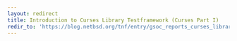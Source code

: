 ```yaml
---
layout: redirect
title: Introduction to Curses Library Testframework (Curses Part I)
redir_to: 'https://blog.netbsd.org/tnf/entry/gsoc_reports_curses_library_automated'
---
```

